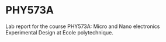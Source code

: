 # PHY573A
Lab report for the course PHY573A: Micro and Nano electronics Experimental Design at Ecole polytechnique.
